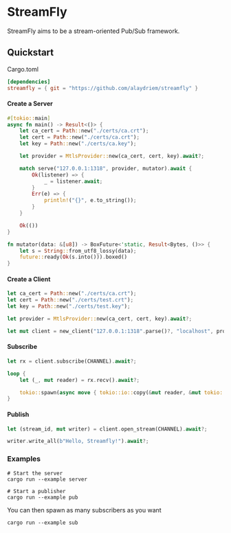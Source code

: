 # StreamFly

StreamFly aims to be a stream-oriented Pub/Sub framework.

## Quickstart

Cargo.toml

```toml
[dependencies]
streamfly = { git = "https://github.com/alaydriem/streamfly" }
```

#### Create a Server

```rust
#[tokio::main]
async fn main() -> Result<()> {
    let ca_cert = Path::new("./certs/ca.crt");
    let cert = Path::new("./certs/ca.crt");
    let key = Path::new("./certs/ca.key");

    let provider = MtlsProvider::new(ca_cert, cert, key).await?;

    match serve("127.0.0.1:1318", provider, mutator).await {
        Ok(listener) => {
            _ = listener.await;
        }
        Err(e) => {
            println!("{}", e.to_string());
        }
    }

    Ok(())
}

fn mutator(data: &[u8]) -> BoxFuture<'static, Result<Bytes, ()>> {
    let s = String::from_utf8_lossy(data);
    future::ready(Ok(s.into())).boxed()
}

```

#### Create a Client

```rust
let ca_cert = Path::new("./certs/ca.crt");
let cert = Path::new("./certs/test.crt");
let key = Path::new("./certs/test.key");

let provider = MtlsProvider::new(ca_cert, cert, key).await?;

let mut client = new_client("127.0.0.1:1318".parse()?, "localhost", provider).await?;
```

#### Subscribe

```rust
let rx = client.subscribe(CHANNEL).await?;

loop {
    let (_, mut reader) = rx.recv().await?;

    tokio::spawn(async move { tokio::io::copy(&mut reader, &mut tokio::io::stdout()).await });
}
```

#### Publish

```rust
let (stream_id, mut writer) = client.open_stream(CHANNEL).await?;

writer.write_all(b"Hello, Streamfly!").await?;
```

### Examples

```
# Start the server
cargo run --example server

# Start a publisher
cargo run --example pub
```

You can then spawn as many subscribers as you want

```
cargo run --example sub
```
